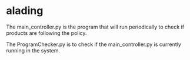 # alading
The main_controller.py is the program that will run periodically to check if products are following the policy.

The ProgramChecker.py is to check if the main_controller.py is currently running in the system.

